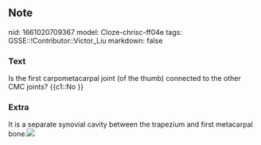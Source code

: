 ## Note
nid: 1661020709367
model: Cloze-chrisc-ff04e
tags: GSSE::!Contributor::Victor_Liu
markdown: false

### Text
Is the first carpometacarpal joint (of the thumb) connected to the other CMC joints? {{c1::No }}

### Extra
It is a separate synovial cavity between the trapezium and first
metacarpal bone.<img src= 
"paste-cd22f0bf4f647c43ec2ebbd50c0fa8fdc7446c06.jpg">
